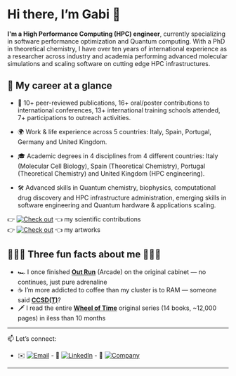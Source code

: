 # Hi there, I’m **Gabi** 👋  

**I'm a High Performance Computing (HPC) engineer**, currently specializing in software performance optimization and Quantum computing. With a PhD in theoretical chemistry, I have over ten years of international experience as a researcher across industry and academia performing advanced molecular simulations and scaling software on cutting edge HPC infrastructures. 

## 💼 My career at a glance

- 🚀 10+ peer-reviewed publications, 16+ oral/poster contributions to international conferences, 13+ international training schools attended, 7+ participations to outreach activities.  
 
- 🌍 Work & life experience across 5 countries: Italy, Spain, Portugal, Germany and United Kingdom.  

- 🎓 Academic degrees in 4 disciplines from 4 different countries: Italy (Molecular Cell Biology), Spain (Theoretical Chemistry), Portugal (Theoretical Chemistry) and United Kingdom (HPC engineering).  

- 🛠️ Advanced skills in Quantum chemistry, biophysics, computational drug discovery and HPC infrastructure administration, emerging skills in software engineering and Quantum hardware & applications  scaling.  

👉 [![Check out](https://img.shields.io/badge/Check%20out-blue)](https://github.com/gdallatorre-hpc/research-portfolio/blob/main/scientific_contributions.md) 👈  my scientific contributions  
👉 [![Check out](https://img.shields.io/badge/Check%20out-blue)](https://github.com/gdallatorre-hpc/research-portfolio/tree/main/artworks) 👈  my artworks
  
## 🎉✨🎉 Three fun facts about me 🎉✨🎉  

- 🏎️ I once finished [**Out Run**](https://en.wikipedia.org/wiki/Out_Run) (Arcade) on the original cabinet — no continues, just pure adrenaline  
- ☕ I’m more addicted to coffee than my cluster is to RAM — someone said [**CCSD(T)**](https://pubs.acs.org/doi/10.1021/acs.jctc.4c01777)?  
- 🗡️ I read the entire [**Wheel of Time**](https://dragonmount.com/Books/index/) original series (14 books, ~12,000 pages) in iless than 10 months   
---

📫 Let’s connect:  
- ✉️  [![Email](https://img.shields.io/badge/Email-red)](mailto:gdallatorre001@dundee.ac.uk) - 🔗 [![Linkedln](https://img.shields.io/badge/LinkedIn-red)](https://www.linkedin.com/in/gabriele-dalla-torre-hpc/) - 🏢 [![Company](https://img.shields.io/badge/Company-red)](https://drugdiscovery.dundee.ac.uk/contact/)   
 

---






<!--
**gdallatorre-hpc/gdallatorre-hpc** is a ✨ _special_ ✨ repository because its `README.md` (this file) appears on your GitHub profile.

Here are some ideas to get you started:

- 🔭 I’m currently working on ...
- 🌱 I’m currently learning ...
- 👯 I’m looking to collaborate on ...
- 🤔 I’m looking for help with ...
- 💬 Ask me about ...
- 📫 How to reach me: ...
- 😄 Pronouns: ...
- ⚡ Fun fact: ...
-->

